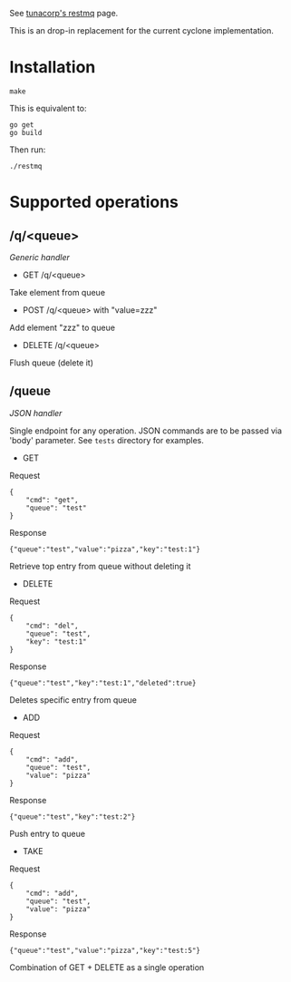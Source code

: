See [tunacorp's restmq](https://github.com/gleicon/restmq) page.


This is an drop-in replacement for the current cyclone implementation.

# Installation

    make

This is equivalent to:

    go get
    go build

Then run:

    ./restmq

# Supported operations

## /q/\<queue\>

*Generic handler*


- GET /q/\<queue\>

Take element from queue

- POST /q/\<queue\> with "value=zzz"

Add element "zzz" to queue

- DELETE /q/\<queue\>

Flush queue (delete it)


## /queue
*JSON handler*

Single endpoint for any operation. JSON commands are to be passed via 'body' parameter. See `tests` directory for examples.

- GET

Request

	{
		"cmd": "get",
		"queue": "test"
	}

Response
	
	{"queue":"test","value":"pizza","key":"test:1"}

Retrieve top entry from queue without deleting it

- DELETE

Request

	{
		"cmd": "del",
		"queue": "test",
		"key": "test:1"
	}

Response

	{"queue":"test","key":"test:1","deleted":true}
	
Deletes specific entry from queue

- ADD

Request

	{
		"cmd": "add",
		"queue": "test",
		"value": "pizza"
	}

Response

	{"queue":"test","key":"test:2"}

Push entry to queue

- TAKE

Request

	{
		"cmd": "add",
		"queue": "test",
		"value": "pizza"
	}

Response

	{"queue":"test","value":"pizza","key":"test:5"}

Combination of GET + DELETE as a single operation
